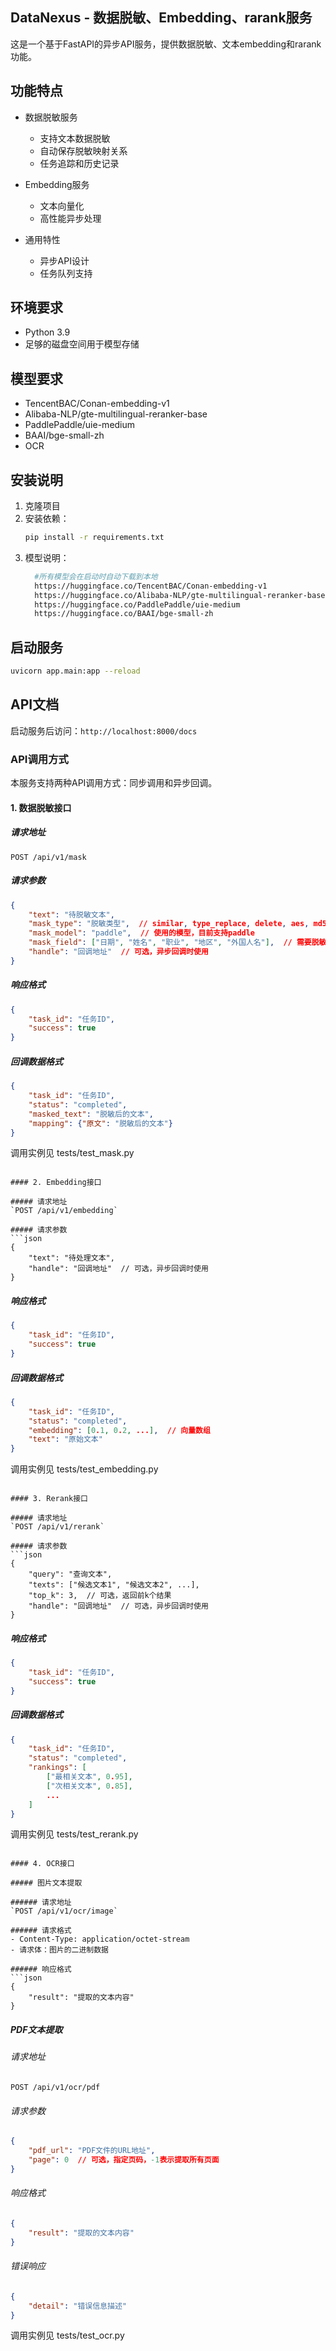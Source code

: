 ## DataNexus - 数据脱敏、Embedding、rarank服务

这是一个基于FastAPI的异步API服务，提供数据脱敏、文本embedding和rarank功能。

## 功能特点

- 数据脱敏服务
  - 支持文本数据脱敏
  - 自动保存脱敏映射关系
  - 任务追踪和历史记录

- Embedding服务
  - 文本向量化
  - 高性能异步处理

- 通用特性
  - 异步API设计
  - 任务队列支持

## 环境要求

- Python 3.9
- 足够的磁盘空间用于模型存储

## 模型要求

- TencentBAC/Conan-embedding-v1
- Alibaba-NLP/gte-multilingual-reranker-base
- PaddlePaddle/uie-medium
- BAAI/bge-small-zh
- OCR

## 安装说明

1. 克隆项目
2. 安装依赖：
   ```bash
   pip install -r requirements.txt
   ```
3. 模型说明：
   ```bash
     #所有模型会在启动时自动下载到本地
     https://huggingface.co/TencentBAC/Conan-embedding-v1
     https://huggingface.co/Alibaba-NLP/gte-multilingual-reranker-base 
     https://huggingface.co/PaddlePaddle/uie-medium 
     https://huggingface.co/BAAI/bge-small-zh 
   ```

## 启动服务

```bash
uvicorn app.main:app --reload
```

## API文档

启动服务后访问：`http://localhost:8000/docs`

### API调用方式

本服务支持两种API调用方式：同步调用和异步回调。

#### 1. 数据脱敏接口

##### 请求地址
`POST /api/v1/mask`

##### 请求参数
```json
{
    "text": "待脱敏文本",
    "mask_type": "脱敏类型",  // similar, type_replace, delete, aes, md5, sha256, asterisk
    "mask_model": "paddle",  // 使用的模型，目前支持paddle
    "mask_field": ["日期", "姓名", "职业", "地区", "外国人名"],  // 需要脱敏的字段
    "handle": "回调地址"  // 可选，异步回调时使用
}
```

##### 响应格式
```json
{
    "task_id": "任务ID",
    "success": true
}
```

##### 回调数据格式
```json
{
    "task_id": "任务ID",
    "status": "completed",
    "masked_text": "脱敏后的文本",
    "mapping": {"原文": "脱敏后的文本"}
}
```

调用实例见 tests/test_mask.py
```

#### 2. Embedding接口

##### 请求地址
`POST /api/v1/embedding`

##### 请求参数
```json
{
    "text": "待处理文本",
    "handle": "回调地址"  // 可选，异步回调时使用
}
```

##### 响应格式
```json
{
    "task_id": "任务ID",
    "success": true
}
```

##### 回调数据格式
```json
{
    "task_id": "任务ID",
    "status": "completed",
    "embedding": [0.1, 0.2, ...],  // 向量数组
    "text": "原始文本"
}
```

调用实例见 tests/test_embedding.py
```

#### 3. Rerank接口

##### 请求地址
`POST /api/v1/rerank`

##### 请求参数
```json
{
    "query": "查询文本",
    "texts": ["候选文本1", "候选文本2", ...],
    "top_k": 3,  // 可选，返回前k个结果
    "handle": "回调地址"  // 可选，异步回调时使用
}
```

##### 响应格式
```json
{
    "task_id": "任务ID",
    "success": true
}
```

##### 回调数据格式
```json
{
    "task_id": "任务ID",
    "status": "completed",
    "rankings": [
        ["最相关文本", 0.95],
        ["次相关文本", 0.85],
        ...
    ]
}
```

调用实例见 tests/test_rerank.py
```

#### 4. OCR接口

##### 图片文本提取

###### 请求地址
`POST /api/v1/ocr/image`

###### 请求格式
- Content-Type: application/octet-stream
- 请求体：图片的二进制数据

###### 响应格式
```json
{
    "result": "提取的文本内容"
}
```

##### PDF文本提取

###### 请求地址
`POST /api/v1/ocr/pdf`

###### 请求参数
```json
{
    "pdf_url": "PDF文件的URL地址",
    "page": 0  // 可选，指定页码，-1表示提取所有页面
}
```

###### 响应格式
```json
{
    "result": "提取的文本内容"
}
```

###### 错误响应
```json
{
    "detail": "错误信息描述"
}
```

调用实例见 tests/test_ocr.py
```

